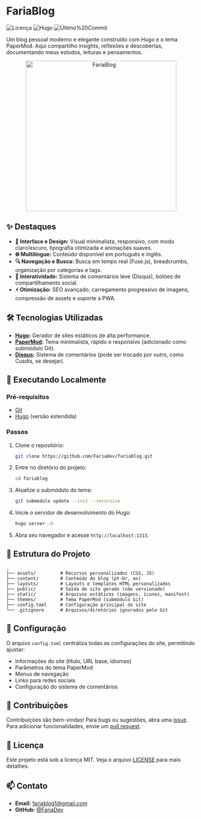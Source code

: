 # FariaBlog

![Licença](https://img.shields.io/badge/licença-MIT-blue.svg)
![Hugo](https://img.shields.io/badge/Hugo-v0.148.1-blue.svg)
![Último%20Commit](https://img.shields.io/github/last-commit/FariaDev/fariablog.svg)

Um blog pessoal moderno e elegante construído com Hugo e o tema PaperMod. Aqui compartilho insights, reflexões e descobertas, documentando meus estudos, leituras e pensamentos.

<p align="center">
  <img src="https://fariablog.com/fariablog.webp" alt="FariaBlog" width="400"/>
</p>

## ✨ Destaques

- **🎨 Interface e Design:** Visual minimalista, responsivo, com modo claro/escuro, tipografia otimizada e animações suaves.
- **🌐 Multilíngue:** Conteúdo disponível em português e inglês.
- **🔍 Navegação e Busca:** Busca em tempo real (Fuse.js), breadcrumbs, organização por categorias e tags.
- **💬 Interatividade:** Sistema de comentários leve (Disqus), botões de compartilhamento social.
- **⚡ Otimização:** SEO avançado, carregamento progressivo de imagens, compressão de assets e suporte a PWA.

## 🛠️ Tecnologias Utilizadas

- **[Hugo](https://gohugo.io/):** Gerador de sites estáticos de alta performance.
- **[PaperMod](https://github.com/adityatelange/hugo-PaperMod):** Tema minimalista, rápido e responsivo (adicionado como submódulo Git).
- **[Disqus](https://disqus.com/):** Sistema de comentários (pode ser trocado por outro, como Cusdis, se desejar).

## 🚀 Executando Localmente

### Pré-requisitos

- [Git](https://git-scm.com/)
- [Hugo](https://gohugo.io/getting-started/installing/) (versão estendida)

### Passos

1. Clone o repositório:
    ```bash
    git clone https://github.com/FariaDev/fariablog.git
    ```

2. Entre no diretório do projeto:
    ```bash
    cd fariablog
    ```

3. Atualize o submódulo do tema:
    ```bash
    git submodule update --init --recursive
    ```

4. Inicie o servidor de desenvolvimento do Hugo:
    ```bash
    hugo server -D
    ```

5. Abra seu navegador e acesse `http://localhost:1313`.

## 📂 Estrutura do Projeto

```text
.
├── assets/         # Recursos personalizados (CSS, JS)
├── content/        # Conteúdo do blog (pt-br, en)
├── layouts/        # Layouts e templates HTML personalizados
├── public/         # Saída do site gerado (não versionado)
├── static/         # Arquivos estáticos (imagens, ícones, manifest)
├── themes/         # Tema PaperMod (submódulo Git)
├── config.toml     # Configuração principal do site
└── .gitignore      # Arquivos/diretórios ignorados pelo Git
```

## 🔧 Configuração

O arquivo `config.toml` centraliza todas as configurações do site, permitindo ajustar:

- Informações do site (título, URL base, idiomas)
- Parâmetros do tema PaperMod
- Menus de navegação
- Links para redes sociais
- Configuração do sistema de comentários

## 🤝 Contribuições

Contribuições são bem-vindas! Para bugs ou sugestões, abra uma [issue](https://github.com/FariaDev/fariablog/issues). Para adicionar funcionalidades, envie um [pull request](https://github.com/FariaDev/fariablog/pulls).

## 📄 Licença

Este projeto está sob a licença MIT. Veja o arquivo [LICENSE](LICENSE) para mais detalhes.

## 📫 Contato

- **Email:** fariablog1@gmail.com
- **GitHub:** [@FariaDev](https://github.com/FariaDev)
